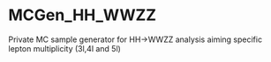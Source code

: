 # MCGen_HH_WWZZ
Private MC sample generator for HH->WWZZ analysis aiming specific lepton multiplicity (3l,4l and 5l)

